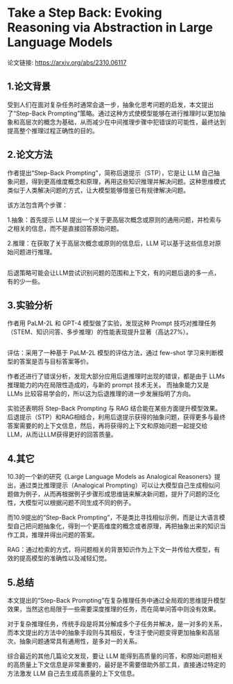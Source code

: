 # Take a Step Back: Evoking Reasoning via Abstraction in Large Language Models

论文链接: https://arxiv.org/abs/2310.06117

## 1.论文背景

受到人们在面对复杂任务时通常会退一步，抽象化思考问题的启发，本文提出了“Step-Back Prompting”策略。通过这种方式使模型能够在进行推理时以更加抽象和高层次的概念为基础，从而减少在中间推理步骤中犯错误的可能性，最终达到提高整个推理过程正确性的目的。

## 2.论文方法

作者提出“Step-Back Prompting"，简称后退提示（STP），它是让 LLM 自己抽象问题，得到更高维度概念和原理，再用这些知识推理并解决问题。这种思维模式类似于人类解决问题的方式，让大模型能够借鉴已有规律解决问题。

该方法包含两个步骤：

1.抽象：首先提示 LLM 提出一个关于更高层次概念或原则的通用问题，并检索与之相关的信息，而不是直接回答原始问题。

2.推理：在获取了关于高层次概念或原则的信息后，LLM 可以基于这些信息对原始问题进行推理。

![]()

后退策略可能会让LLM尝试识别问题的范围和上下文，有的问题后退的多一点，有的少一些。

## 3.实验分析

作者用 PaLM-2L 和 GPT-4 模型做了实验，发现这种 Prompt 技巧对推理任务（STEM、知识问答、多步推理）的性能表现提升显著（高达27%）。

![]()

评估：采用了一种基于 PaLM-2L 模型的评估方法，通过 few-shot 学习来判断模型的答案是否与目标答案等价。

作者还进行了错误分析，发现大部分应用后退推理时出现的错误，都是由于 LLMs 推理能力的内在局限性造成的，与新的 prompt 技术无关。
而抽象能力又是 LLMs 比较容易学会的，所以这为后退推理的进一步发展指明了方向。

实验还表明将 Step-Back Prompting 与 RAG 结合能在某些方面提升模型效果。后退提示（STP）和RAG相结合，利用后退提示获得的抽象问题，获得更多与最终答案需要的的上下文信息，然后，再将获得的上下文和原始问题一起提交给LLM，从而让LLM获得更好的回答质量。

## 4.其它

10.3的一个新的研究《Large Language Models as Analogical Reasoners》提出，通过类比推理提示（Analogical Prompting）可以让大模型自己生成相似问题做为例子，从而再根据例子步骤形成思维链来解决新问题，提升了问题的泛化性，大模型可以根据问题不同生成不同的例子。

而10.9提出的“Step-Back Prompting”，不是类比寻找相似示例，而是让大语言模型自己把问题抽象化，得到一个更高维度的概念或者原理，再把抽象出来的知识当作工具，推理并得出问题的答案。

RAG：通过检索的方式，将问题相关的背景知识作为上下文一并传给大模型，有效的提高模型的准确性以及减轻幻觉。

## 5.总结

本文提出的“Step-Back Prompting”在复杂推理任务中通过全局观的思维提升模型效果，当然这也局限于一些需要深度推理的任务，而在简单问答中则没有效果。

对于复杂推理任务，传统手段是将其分解成多个子任务并解决，是一对多的关系，而本文提出的方法中的抽象手段则与其相反，专注于使问题变得更加抽象和高层次，抽象问题通常具有通用性，是多对一的关系。

综合最近的其他几篇论文发现，要让 LLM 能得到高质量的问答，和原始问题相关的高质量上下文信息是非常重要的，最好是不需要借助外部工具，直接通过特定的方法激发 LLM 自己去生成高质量的上下文信息。